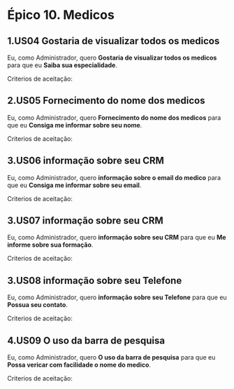 # Épico 10. Medicos

## 1.US04 Gostaria de visualizar todos os medicos
Eu, como Administrador, quero **Gostaria de visualizar todos os medicos** para que eu **Saiba sua especialidade**.
<p>Criterios de aceitação:</p>

## 2.US05 Fornecimento do nome dos medicos
Eu, como Administrador, quero **Fornecimento do nome dos medicos** para que eu **Consiga me informar sobre seu nome**.
<p>Criterios de aceitação:</p>

## 3.US06 informação sobre seu CRM
Eu, como Administrador, quero **informação sobre o email do medico** para que eu **Consiga me informar sobre seu email**.
<p>Criterios de aceitação:</p>

## 3.US07 informação sobre seu CRM
Eu, como Administrador, quero **informação sobre seu CRM** para que eu **Me informe sobre sua formação**.
<p>Criterios de aceitação:</p>

## 3.US08 informação sobre seu Telefone
Eu, como Administrador, quero **informação sobre seu Telefone** para que eu **Possua seu contato**.
<p>Criterios de aceitação:</p>

## 4.US09 O uso da barra de pesquisa
Eu, como Administrador, quero **O uso da barra de pesquisa** para que eu **Possa vericar com facilidade o nome do medico**.
<p>Criterios de aceitação:</p>

